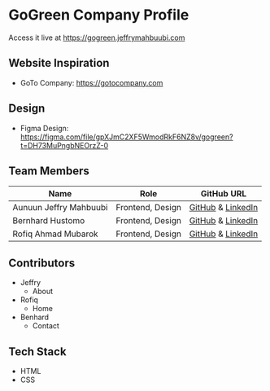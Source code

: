 # GoGreen Company Profile

Access it live at <https://gogreen.jeffrymahbuubi.com>

## Website Inspiration

- GoTo Company: <https://gotocompany.com>

## Design

- Figma Design: <https://figma.com/file/gpXJmC2XF5WmodRkF6NZ8v/gogreen?t=DH73MuPngbNEOrzZ-0>

## Team Members

| Name                   | Role             | GitHub URL                                                                                                   |
| ---------------------- | ---------------- | ------------------------------------------------------------------------------------------------------------ |
| Aunuun Jeffry Mahbuubi | Frontend, Design | [GitHub](https://github.com/jeffrymahbuubi) & [LinkedIn](https://github.com/jeffrymahbuubi)                  |
| Bernhard Hustomo       | Frontend, Design | [GitHub](https://github.com/MatchaBear) & [LinkedIn](https://www.linkedin.com/in/bernhardhustomo/)           |
| Rofiq Ahmad Mubarok    | Frontend, Design | [GitHub](https://github.com/rofiqahmad22) & [LinkedIn](https://www.linkedin.com/in/rofiq-ahmad-m-844576235/) |

## Contributors

- Jeffry
  - About
- Rofiq
  - Home
- Benhard
  - Contact

## Tech Stack

- HTML
- CSS

